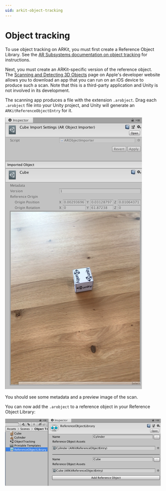 ```yaml
---
uid: arkit-object-tracking
---
```

# Object tracking

To use object tracking on ARKit, you must first create a Reference Object Library. See the [AR Subsystems documentation on object tracking](xref:arsubsystems-object-tracking-subsystem) for instructions.

Next, you must create an ARKit-specific version of the reference object. The [Scanning and Detecting 3D Objects](https://developer.apple.com/documentation/arkit/scanning_and_detecting_3d_objects) page on Apple's developer website allows you to download an app that you can run on an iOS device to produce such a scan. Note that this is a third-party application and Unity is not involved in its development.

The scanning app produces a file with the extension `.arobject`. Drag each `.arobject` file into your Unity project, and Unity will generate an `ARKitReferenceObjectEntry` for it.

![Example scan](images/arobject-inspector.png "Example scan")

You should see some metadata and a preview image of the scan.

You can now add the `.arobject` to a reference object in your Reference Object Library:

![Example Reference Object Library](images/reference-object-library-inspector.png "Example Reference Object Library")
